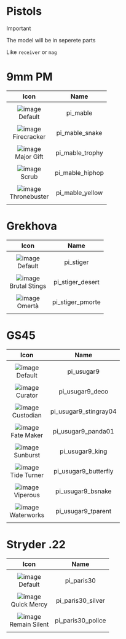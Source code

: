 # Pistols

> [!IMPORTANT]
> The model will be in seperete parts
>
> Like `receiver` or `mag`



# 9mm PM

| Icon | Name |
| :--: | :--: | 
| | | | | 
![image](https://github.com/user-attachments/assets/f959c30e-8f7a-4dbf-bfdb-66d13f3e7ea4)<br> Default | pi_mable | 
| | | | | 
![image](https://github.com/user-attachments/assets/feae59dc-c1bb-41ed-badd-d5520cad6cea)<br> Firecracker | pi_mable_snake  | 
| | | | | 
![image](https://github.com/user-attachments/assets/0c8c4902-64b1-4c27-8a49-bae8556a46cd)<br> Major Gift | pi_mable_trophy | 
| | | | | 
![image](https://github.com/user-attachments/assets/062f45a7-48b0-4e89-a214-2e4037332f42)<br> Scrub  | pi_mable_hiphop | 
| | | | | 
![image](https://github.com/user-attachments/assets/f4a563c3-f8ee-4d4c-8930-f25d92bf8802)<br> Thronebuster | pi_mable_yellow | 
| | | | | 



#  Grekhova

| Icon | Name |
| :--: | :--: | 
| | | | | 
![image](https://github.com/user-attachments/assets/5f59554d-2f4f-4577-a044-ca80671449d8)<br> Default | pi_stiger | 
| | | | | 
![image](https://github.com/user-attachments/assets/198adcc6-1224-4280-9d20-71fe848b6a72)<br> Brutal Stings | pi_stiger_desert  | 
| | | | | 
![image](https://github.com/user-attachments/assets/6c4ebcd8-41f3-45d8-9889-ab72a86ae9f9)<br> Omertà | pi_stiger_pmorte | 
| | | | | 



#  GS45

| Icon | Name |
| :--: | :--: | 
| | | | | 
![image](https://github.com/user-attachments/assets/3b34db51-d3dd-4803-b1db-ef2c867ffd5b)<br> Default | pi_usugar9 | 
| | | | | 
![image](https://github.com/user-attachments/assets/877ca6b1-d8eb-46b4-9194-1664ccdd8081)<br> Curator | pi_usugar9_deco | 
| | | | | 
![image](https://github.com/user-attachments/assets/fa8bc43c-a74c-401d-8ccc-dc0d834d8e41)<br> Custodian | pi_usugar9_stingray04  | 
| | | | | 
![image](https://github.com/user-attachments/assets/fa04d2ab-3a7e-4879-851c-82bcc6742401)<br> Fate Maker  | pi_usugar9_panda01  | 
| | | | | 
![image](https://github.com/user-attachments/assets/220b7832-fe94-4251-8612-adf5568a08ce)<br> Sunburst | pi_usugar9_king | 
| | | | | 
![image](https://github.com/user-attachments/assets/9efac731-f36e-4d61-affd-3761f6c7218c)<br> Tide Turner | pi_usugar9_butterfly | 
| | | | | 
![image](https://github.com/user-attachments/assets/4c1698de-4099-409f-b1a0-aa309873e7e7)<br> Viperous | pi_usugar9_bsnake | 
| | | | | 
![image](https://github.com/user-attachments/assets/09a99352-e791-4959-b48b-1ce4c87084dc)<br> Waterworks | pi_usugar9_tparent | 
| | | | | 



# Stryder .22

| Icon | Name |
| :--: | :--: | 
| | | | | 
![image](https://github.com/user-attachments/assets/388654c0-0522-44ec-b5eb-e76421da8b0e)<br> Default | pi_paris30 | 
| | | | | 
![image](https://github.com/user-attachments/assets/14f42d3e-398e-49d9-9b9d-e793f1d908fe)<br> Quick Mercy | pi_paris30_silver | 
| | | | | 
![image](https://github.com/user-attachments/assets/4288c0b7-8eb8-45b2-91d6-24a79010c448)<br> Remain Silent  | pi_paris30_police | 
| | | | | 



























